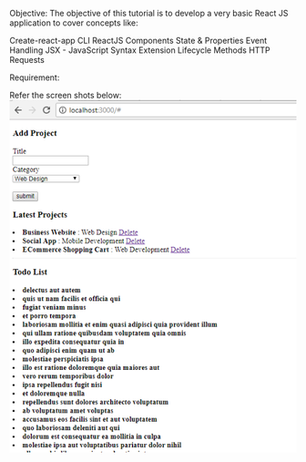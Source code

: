 Objective: The objective of this tutorial is to develop a very basic React JS application to cover concepts like:

Create-react-app CLI
ReactJS Components
State & Properties
Event Handling
JSX - JavaScript Syntax Extension
Lifecycle Methods
HTTP Requests


Requirement:

Refer the screen shots below:
![Alt text](./GitHubImages/First.png?raw=true "First")